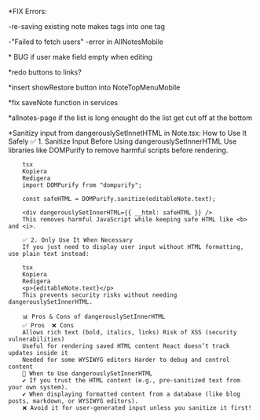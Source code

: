 \*FIX Errors:

-re-saving existing note makes tags into one tag

-"Failed to fetch users" -error in AllNotesMobile

\* BUG if user make field empty when editing

\*redo buttons to links?

\*insert showRestore button into NoteTopMenuMobile

\*fix saveNote function in services

\*allnotes-page if the list is long enought do the list get cut off at the bottom

\*Sanitizy input from dangerouslySetInnetHTML in Note.tsx:
How to Use It Safely
✅ 1. Sanitize Input Before Using dangerouslySetInnerHTML
Use libraries like DOMPurify to remove harmful scripts before rendering.

        tsx
        Kopiera
        Redigera
        import DOMPurify from "dompurify";

        const safeHTML = DOMPurify.sanitize(editableNote.text);

        <div dangerouslySetInnerHTML={{ __html: safeHTML }} />
        This removes harmful JavaScript while keeping safe HTML like <b> and <i>.

        ✅ 2. Only Use It When Necessary
        If you just need to display user input without HTML formatting, use plain text instead:

        tsx
        Kopiera
        Redigera
        <p>{editableNote.text}</p>
        This prevents security risks without needing dangerouslySetInnerHTML.

        📊 Pros & Cons of dangerouslySetInnerHTML
        ✅ Pros	❌ Cons
        Allows rich text (bold, italics, links)	Risk of XSS (security vulnerabilities)
        Useful for rendering saved HTML content	React doesn’t track updates inside it
        Needed for some WYSIWYG editors	Harder to debug and control content
        🚀 When to Use dangerouslySetInnerHTML
        ✔ If you trust the HTML content (e.g., pre-sanitized text from your own system).
        ✔ When displaying formatted content from a database (like blog posts, markdown, or WYSIWYG editors).
        ❌ Avoid it for user-generated input unless you sanitize it first!
